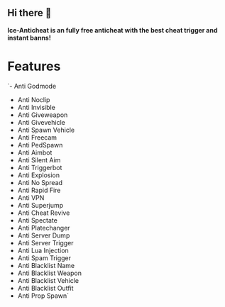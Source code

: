 ## Hi there 👋


**Ice-Anticheat is an fully free anticheat with the best cheat trigger and instant banns!**





# Features
`- Anti Godmode
- Anti Noclip
- Anti Invisible
- Anti Giveweapon
- Anti Givevehicle
- Anti Spawn Vehicle
- Anti Freecam
- Anti PedSpawn
- Anti Aimbot
- Anti Silent Aim
- Anti Triggerbot
- Anti Explosion
- Anti No Spread
- Anti Rapid Fire
- Anti VPN
- Anti Superjump
- Anti Cheat Revive
- Anti Spectate
- Anti Platechanger
- Anti Server Dump
- Anti Server Trigger
- Anti Lua Injection
- Anti Spam Trigger
- Anti Blacklist Name
- Anti Blacklist Weapon
- Anti Blacklist Vehicle
- Anti Blacklist Outfit
- Anti Prop Spawn`

